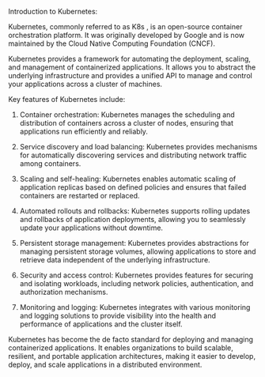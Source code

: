 Introduction to Kubernetes:

Kubernetes, commonly referred to as K8s , is an open-source container orchestration platform. It was originally developed by Google and is now maintained by the Cloud Native Computing Foundation (CNCF). 

Kubernetes provides a framework for automating the deployment, scaling, and management of containerized applications. It allows you to abstract the underlying infrastructure and provides a unified API to manage and control your applications across a cluster of machines.

Key features of Kubernetes include:

1. Container orchestration: Kubernetes manages the scheduling and distribution of containers across a cluster of nodes, ensuring that applications run efficiently and reliably.

2. Service discovery and load balancing: Kubernetes provides mechanisms for automatically discovering services and distributing network traffic among containers.

3. Scaling and self-healing: Kubernetes enables automatic scaling of application replicas based on defined policies and ensures that failed containers are restarted or replaced.

4. Automated rollouts and rollbacks: Kubernetes supports rolling updates and rollbacks of application deployments, allowing you to seamlessly update your applications without downtime.

5. Persistent storage management: Kubernetes provides abstractions for managing persistent storage volumes, allowing applications to store and retrieve data independent of the underlying infrastructure.

6. Security and access control: Kubernetes provides features for securing and isolating workloads, including network policies, authentication, and authorization mechanisms.

7. Monitoring and logging: Kubernetes integrates with various monitoring and logging solutions to provide visibility into the health and performance of applications and the cluster itself.

Kubernetes has become the de facto standard for deploying and managing containerized applications. It enables organizations to build scalable, resilient, and portable application architectures, making it easier to develop, deploy, and scale applications in a distributed environment.
